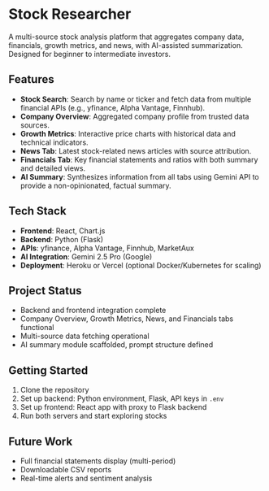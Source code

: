 # Stock Researcher

A multi-source stock analysis platform that aggregates company data, financials, growth metrics, and news, with AI-assisted summarization. Designed for beginner to intermediate investors.

## Features

* **Stock Search**: Search by name or ticker and fetch data from multiple financial APIs (e.g., yfinance, Alpha Vantage, Finnhub).
* **Company Overview**: Aggregated company profile from trusted data sources.
* **Growth Metrics**: Interactive price charts with historical data and technical indicators.
* **News Tab**: Latest stock-related news articles with source attribution.
* **Financials Tab**: Key financial statements and ratios with both summary and detailed views.
* **AI Summary**: Synthesizes information from all tabs using Gemini API to provide a non-opinionated, factual summary.

## Tech Stack

* **Frontend**: React, Chart.js
* **Backend**: Python (Flask)
* **APIs**: yfinance, Alpha Vantage, Finnhub, MarketAux
* **AI Integration**: Gemini 2.5 Pro (Google)
* **Deployment**: Heroku or Vercel (optional Docker/Kubernetes for scaling)

## Project Status

* Backend and frontend integration complete
* Company Overview, Growth Metrics, News, and Financials tabs functional
* Multi-source data fetching operational
* AI summary module scaffolded, prompt structure defined

## Getting Started

1. Clone the repository
2. Set up backend: Python environment, Flask, API keys in `.env`
3. Set up frontend: React app with proxy to Flask backend
4. Run both servers and start exploring stocks

## Future Work

* Full financial statements display (multi-period)
* Downloadable CSV reports
* Real-time alerts and sentiment analysis

